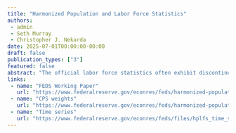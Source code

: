 ```yaml
---
title: "Harmonized Population and Labor Force Statistics"
authors:
 - admin
 - Seth Murray
 - Christopher J. Nekarda
date: 2025-07-01T00:00:00-00:00
draft: false
publication_types: ["3"]
featured: false
abstract: "The official labor force statistics often exhibit discontinuities in January, when updated population estimates are incorporated into the Current Population Survey (CPS) for the current year but are not revised backward through history. We construct harmonized population estimates spanning five decades and produce new weights for the CPS microdata that are benchmarked to these estimates. Using these weights, we estimate harmonized labor force statistics that reflect the latest available information about the population and its characteristics. The harmonized labor force series are free from the discontinuities in the historical data and show a notably larger labor force shortfall in the post-pandemic period."
links:
 - name: "FEDS Working Paper"
   url: "https://www.federalreserve.gov/econres/feds/harmonized-population-and-labor-force-statistics.htm"
 - name: "CPS weights"
   url: "https://www.federalreserve.gov/econres/feds/harmonized-population-and-labor-force-statistics-microdata-weights.htm"
 - name: "Time series"
   url: "https://www.federalreserve.gov/econres/feds/files/hplfs_time_series.csv"
---
```

